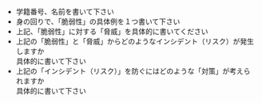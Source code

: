 * 学籍番号、名前を書いて下さい
* 身の回りで、「脆弱性」の具体例を１つ書いて下さい
* 上記、「脆弱性」に対する「脅威」を具体的に書いてください
* 上記の「脆弱性」と「脅威」からどのようなインシデント（リスク）が発生しますか  
具体的に書いて下さい
* 上記の「インシデント（リスク）」を防ぐにはどのような「対策」が考えられますか  
具体的に書いて下さい
